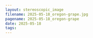 ```yaml
---
layout: stereoscopic_image
filename: 2025-05-18_oregon-grape.jpg
pagename: 2025-05-18_oregon-grape
date: 2025-05-18
tags:
---
```

